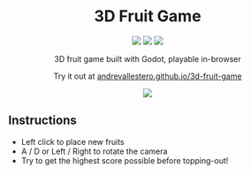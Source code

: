 <h1 align="center">3D Fruit Game</h1>
<p align="center">
<img src="https://img.shields.io/github/stars/AndreVallestero/3d-fruit-game">
<img src="https://img.shields.io/github/actions/workflow/status/AndreVallestero/3d-fruit-game/godot-ci.yml">
<img src="https://img.shields.io/github/issues/AndreVallestero/3d-fruit-game">
</p>
<p align="center">3D fruit game built with Godot, playable in-browser</p>
<p align="center">Try it out at <a href="https://andrevallestero.github.io/3d-fruit-game/">andrevallestero.github.io/3d-fruit-game</a></p>
<p align="center">
  <img align="center" src="https://github.com/AndreVallestero/3d-fruit-game/assets/39736205/fae3c178-716d-4e73-9df0-8b65336e2b90"/>
</p>

## Instructions
- Left click to place new fruits
- A / D or Left / Right to rotate the camera
- Try to get the highest score possible before topping-out!
